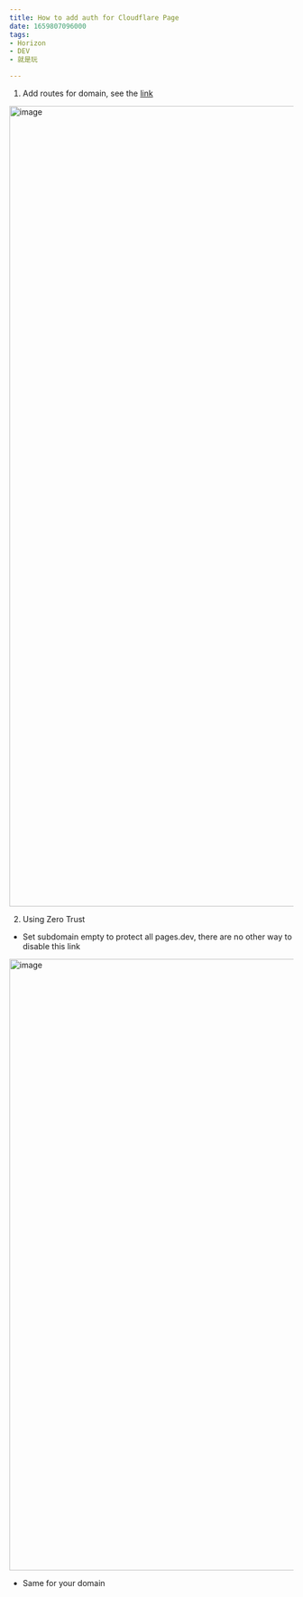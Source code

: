 ```yaml
---
title: How to add auth for Cloudflare Page
date: 1659807096000
tags:
- Horizon
- DEV
- 就是玩

---
```

1. Add routes for domain, see the [link](https://403.ie/how-to-use-cloudflare-to-enable-basic-auth-on-a-subdirectory)
<img width="1418" alt="image" src="https://user-images.githubusercontent.com/20685961/183259715-0e2f24d5-4b45-4a36-8f34-631b87e6e564.png">

2. Using Zero Trust
  * Set subdomain empty to protect all pages.dev, there are no other way to disable this link
<img width="1083" alt="image" src="https://user-images.githubusercontent.com/20685961/183259760-1b0a2197-682b-4a33-ad68-f460cbb18171.png">
  
  * Same for your domain
